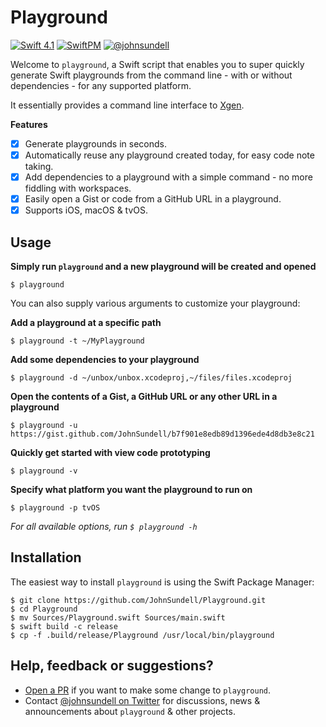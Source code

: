 # Playground

[![Swift 4.1](https://img.shields.io/badge/swift-4.1-orange.svg?style=flat)](#)
[![SwiftPM](https://img.shields.io/badge/spm-compatible-brightgreen.svg?style=flat)](https://github.com/apple/swift-package-manager)
[![@johnsundell](https://img.shields.io/badge/contact-@johnsundell-blue.svg?style=flat)](https://twitter.com/johnsundell)

Welcome to `playground`, a Swift script that enables you to super quickly generate Swift playgrounds from the command line - with or without dependencies - for any supported platform.

It essentially provides a command line interface to [Xgen](https://github.com/johnsundell/xgen).

**Features**

- [X] Generate playgrounds in seconds.
- [X] Automatically reuse any playground created today, for easy code note taking.
- [X] Add dependencies to a playground with a simple command - no more fiddling with workspaces.
- [X] Easily open a Gist or code from a GitHub URL in a playground.
- [X] Supports iOS, macOS & tvOS.

## Usage

**Simply run `playground` and a new playground will be created and opened**

```
$ playground
```

You can also supply various arguments to customize your playground:

**Add a playground at a specific path**

```
$ playground -t ~/MyPlayground
```

**Add some dependencies to your playground**

```
$ playground -d ~/unbox/unbox.xcodeproj,~/files/files.xcodeproj
```

**Open the contents of a Gist, a GitHub URL or any other URL in a playground**

```
$ playground -u https://gist.github.com/JohnSundell/b7f901e8edb89d1396ede4d8db3e8c21
```

**Quickly get started with view code prototyping**

```
$ playground -v
```

**Specify what platform you want the playground to run on**

```
$ playground -p tvOS
```

*For all available options, run `$ playground -h`*

## Installation

The easiest way to install `playground` is using the Swift Package Manager:

```
$ git clone https://github.com/JohnSundell/Playground.git
$ cd Playground
$ mv Sources/Playground.swift Sources/main.swift
$ swift build -c release
$ cp -f .build/release/Playground /usr/local/bin/playground
```

## Help, feedback or suggestions?

- [Open a PR](https://github.com/JohnSundell/Playground/pull/new/master) if you want to make some change to `playground`.
- Contact [@johnsundell on Twitter](https://twitter.com/johnsundell) for discussions, news & announcements about `playground` & other projects.
